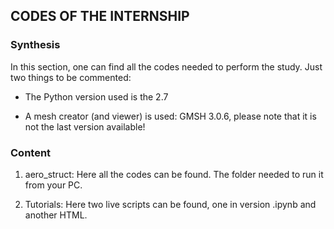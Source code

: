 ## CODES OF THE INTERNSHIP

### Synthesis

In this section, one can find all the codes needed to perform the study. Just two things to be commented:

- The Python version used is the 2.7

- A mesh creator (and viewer) is used: GMSH 3.0.6, please note that it is not the last version available! 

### Content

1) aero_struct: Here all the codes can be found. The folder needed to run it from your PC.

2) Tutorials: Here two live scripts can be found, one in version .ipynb and another HTML.
